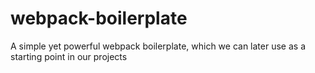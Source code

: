 # webpack-boilerplate
A simple yet powerful webpack boilerplate, which we can later use as a starting point in our projects
